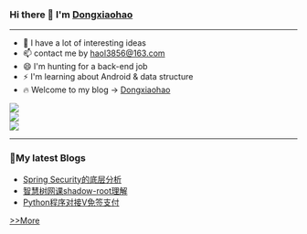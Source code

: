 ### Hi there 👋 I'm <a href="http://dongxiaohao.top/">Dongxiaohao</a>

<hr>

- 🤔 I have a lot of interesting ideas
- 📫 contact me by haol3856@163.com
- 😄 I'm hunting for a back-end job
- ⚡ I'm learning about Android & data structure
- 🔥 Welcome to my blog -> <a href='http://dongxiaohao.top/'>Dongxiaohao</a>  
  
![](https://img.shields.io/badge/%E5%86%99%E4%BD%9C%E5%B7%A5%E5%85%B7-IDEA-blue)  
![](https://img.shields.io/badge/%E5%86%99%E4%BD%9C%E5%B7%A5%E5%85%B7-VSCODE-yellowgreen)  
![](https://img.shields.io/badge/%E5%86%99%E4%BD%9C%E5%B7%A5%E5%85%B7-PyCharm-green)  

<hr>

### 🎨My latest Blogs
 - <a href='https://dongxiaohao.top/2022/07/04/springboot-security%e5%ba%95%e5%b1%82%e6%b5%81%e7%a8%8b%e5%88%86%e6%9e%90/'>Spring Security的底层分析</a>
 - <a href='https://dongxiaohao.top/2022/05/31/%e5%b0%9d%e8%af%95%e4%bd%bf%e7%94%a8selenium%e6%99%ba%e6%85%a7%e6%a0%91%e8%87%aa%e5%8a%a8%e5%8c%96%e7%ad%94%e9%a2%98/'>智慧树网课shadow-root理解</a>
 - <a href='https://dongxiaohao.top/2022/04/04/python%e4%b8%8ev%e5%85%8d%e7%ad%be%e6%94%af%e4%bb%98%e5%af%b9%e6%8e%a5/'>Python程序对接V免签支付</a>

<a href='https://dongxiaohao.top/%e6%97%b6%e5%85%89%e8%bd%b4/'>&gt;&gt;More</a>




